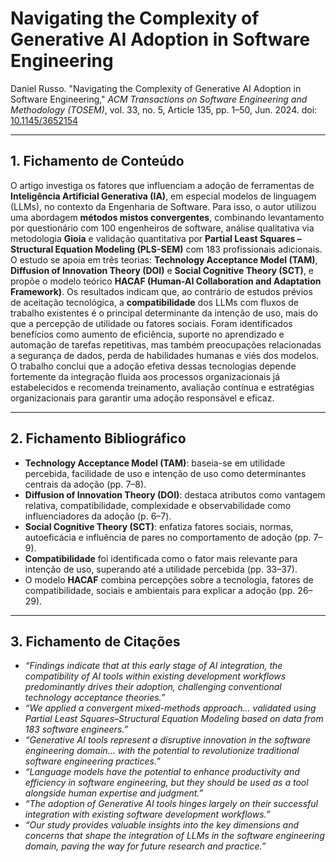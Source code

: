 # Navigating the Complexity of Generative AI Adoption in Software Engineering

Daniel Russo. "Navigating the Complexity of Generative AI Adoption in Software Engineering," *ACM Transactions on Software Engineering and Methodology (TOSEM)*, vol. 33, no. 5, Article 135, pp. 1–50, Jun. 2024. doi: [10.1145/3652154](https://doi.org/10.1145/3652154)&#x20;

---

## 1. Fichamento de Conteúdo

O artigo investiga os fatores que influenciam a adoção de ferramentas de **Inteligência Artificial Generativa (IA)**, em especial modelos de linguagem (LLMs), no contexto da Engenharia de Software. Para isso, o autor utilizou uma abordagem **métodos mistos convergentes**, combinando levantamento por questionário com 100 engenheiros de software, análise qualitativa via metodologia **Gioia** e validação quantitativa por **Partial Least Squares – Structural Equation Modeling (PLS-SEM)** com 183 profissionais adicionais. O estudo se apoia em três teorias: **Technology Acceptance Model (TAM)**, **Diffusion of Innovation Theory (DOI)** e **Social Cognitive Theory (SCT)**, e propõe o modelo teórico **HACAF (Human-AI Collaboration and Adaptation Framework)**. Os resultados indicam que, ao contrário de estudos prévios de aceitação tecnológica, a **compatibilidade** dos LLMs com fluxos de trabalho existentes é o principal determinante da intenção de uso, mais do que a percepção de utilidade ou fatores sociais. Foram identificados benefícios como aumento de eficiência, suporte no aprendizado e automação de tarefas repetitivas, mas também preocupações relacionadas a segurança de dados, perda de habilidades humanas e viés dos modelos. O trabalho conclui que a adoção efetiva dessas tecnologias depende fortemente da integração fluida aos processos organizacionais já estabelecidos e recomenda treinamento, avaliação contínua e estratégias organizacionais para garantir uma adoção responsável e eficaz.

---

## 2. Fichamento Bibliográfico

* **Technology Acceptance Model (TAM)**: baseia-se em utilidade percebida, facilidade de uso e intenção de uso como determinantes centrais da adoção (pp. 7–8).
* **Diffusion of Innovation Theory (DOI)**: destaca atributos como vantagem relativa, compatibilidade, complexidade e observabilidade como influenciadores da adoção (p. 6–7).
* **Social Cognitive Theory (SCT)**: enfatiza fatores sociais, normas, autoeficácia e influência de pares no comportamento de adoção (pp. 7–9).
* **Compatibilidade** foi identificada como o fator mais relevante para intenção de uso, superando até a utilidade percebida (pp. 33–37).
* O modelo **HACAF** combina percepções sobre a tecnologia, fatores de compatibilidade, sociais e ambientais para explicar a adoção (pp. 26–29).

---

## 3. Fichamento de Citações

* *“Findings indicate that at this early stage of AI integration, the compatibility of AI tools within existing development workflows predominantly drives their adoption, challenging conventional technology acceptance theories.”*
* *“We applied a convergent mixed-methods approach... validated using Partial Least Squares–Structural Equation Modeling based on data from 183 software engineers.”*
* *“Generative AI tools represent a disruptive innovation in the software engineering domain... with the potential to revolutionize traditional software engineering practices.”*
* *“Language models have the potential to enhance productivity and efficiency in software engineering, but they should be used as a tool alongside human expertise and judgment.”*
* *“The adoption of Generative AI tools hinges largely on their successful integration with existing software development workflows.”*
* *“Our study provides valuable insights into the key dimensions and concerns that shape the integration of LLMs in the software engineering domain, paving the way for future research and practice.”*

